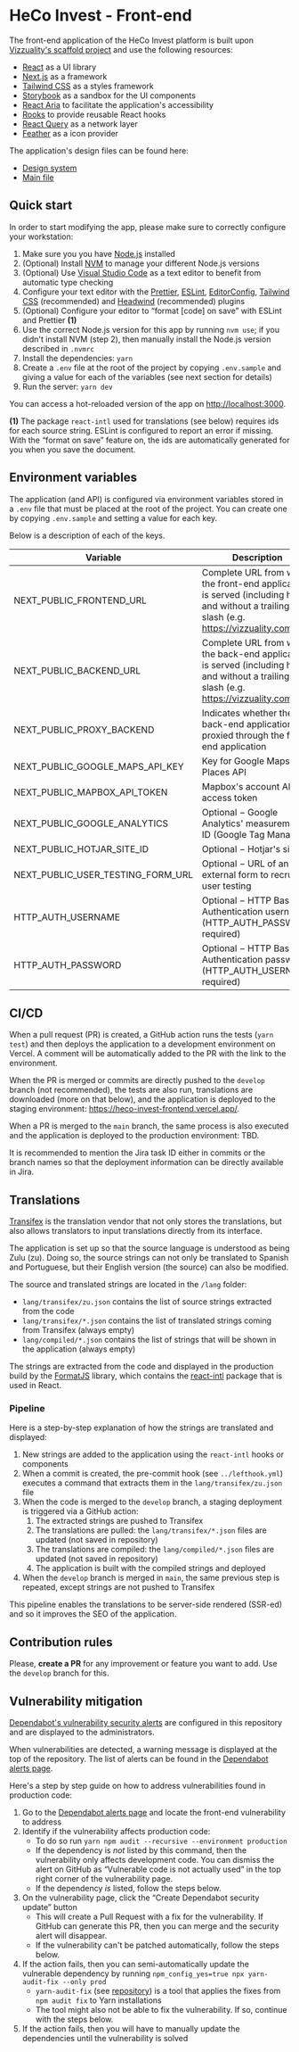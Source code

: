 # HeCo Invest - Front-end

The front-end application of the HeCo Invest platform is built upon [Vizzuality's scaffold project](https://github.com/Vizzuality/front-end-scaffold) and use the following resources:

- [React](https://reactjs.org/) as a UI library
- [Next.js](https://nextjs.org/) as a framework
- [Tailwind CSS](https://tailwindcss.com/) as a styles framework
- [Storybook](https://storybook.js.org/) as a sandbox for the UI components
- [React Aria](https://react-spectrum.adobe.com/react-aria/index.html) to facilitate the application's accessibility
- [Rooks](https://react-hooks.org/) to provide reusable React hooks
- [React Query](https://react-query.tanstack.com/) as a network layer
- [Feather](https://feathericons.com/) as a icon provider

The application's design files can be found here:

- [Design system](https://www.figma.com/file/3epSYh4KQZBCyh4Y5OzmHw/HeCo---Design-System?node-id=2345%3A4760)
- [Main file](https://www.figma.com/file/KC49uMR9t1YARmFR0Sr6aN/HeCo---Work-in-progress?node-id=0%3A1)

## Quick start

In order to start modifying the app, please make sure to correctly configure your workstation:

1. Make sure you you have [Node.js](https://nodejs.org/en/) installed
2. (Optional) Install [NVM](https://github.com/nvm-sh/nvm) to manage your different Node.js versions
3. (Optional) Use [Visual Studio Code](https://code.visualstudio.com/) as a text editor to benefit from automatic type checking
4. Configure your text editor with the [Prettier](https://prettier.io/), [ESLint](https://eslint.org/), [EditorConfig](https://editorconfig.org/), [Tailwind CSS](https://tailwindcss.com/docs/plugins) (recommended) and [Headwind](https://github.com/heybourn/headwind) (recommended) plugins
5. (Optional) Configure your editor to “format [code] on save” with ESLint and Prettier **(1)**
6. Use the correct Node.js version for this app by running `nvm use`; if you didn't install NVM (step 2), then manually install the Node.js version described in `.nvmrc`
7. Install the dependencies: `yarn`
8. Create a `.env` file at the root of the project by copying `.env.sample` and giving a value for each of the variables (see next section for details)
9. Run the server: `yarn dev`

You can access a hot-reloaded version of the app on [http://localhost:3000](http://localhost:3000).

**(1)** The package `react-intl` used for translations (see below) requires ids for each source string. ESLint is configured to report an error if missing. With the “format on save” feature on, the ids are automatically generated for you when you save the document.

## Environment variables

The application (and API) is configured via environment variables stored in a `.env` file that must be placed at the root of the project. You can create one by copying `.env.sample` and setting a value for each key.

Below is a description of each of the keys.

| Variable                          | Description                                                                                                                              |
|-----------------------------------|------------------------------------------------------------------------------------------------------------------------------------------|
| NEXT_PUBLIC_FRONTEND_URL          | Complete URL from which the front-end application is served (including https) and without a trailing slash (e.g. https://vizzuality.com) |
| NEXT_PUBLIC_BACKEND_URL           | Complete URL from which the back-end application is served (including https) and without a trailing slash (e.g. https://vizzuality.com)  |
| NEXT_PUBLIC_PROXY_BACKEND         | Indicates whether the back-end application is proxied through the front-end application                                                  |
| NEXT_PUBLIC_GOOGLE_MAPS_API_KEY   | Key for Google Maps - Places API                                                                                                         |
| NEXT_PUBLIC_MAPBOX_API_TOKEN      | Mapbox's account API access token                                                                                                        |
| NEXT_PUBLIC_GOOGLE_ANALYTICS      | Optional − Google Analytics' measurement ID (Google Tag Manager)                                                                         |
| NEXT_PUBLIC_HOTJAR_SITE_ID        | Optional − Hotjar's site ID                                                                                                              |
| NEXT_PUBLIC_USER_TESTING_FORM_URL | Optional − URL of an external form to recruit for user testing                                                                           |
| HTTP_AUTH_USERNAME                | Optional − HTTP Basic Authentication username (HTTP_AUTH_PASSWORD required)                                                              |
| HTTP_AUTH_PASSWORD                | Optional − HTTP Basic Authentication password (HTTP_AUTH_USERNAME required)                                                              |

## CI/CD

When a pull request (PR) is created, a GitHub action runs the tests (`yarn test`) and then deploys the application to a development environment on Vercel. A comment will be automatically added to the PR with the link to the environment.

When the PR is merged or commits are directly pushed to the `develop` branch (not recommended), the tests are also run, translations are downloaded (more on that below), and the application is deployed to the staging environment: https://heco-invest-frontend.vercel.app/.

When a PR is merged to the `main` branch, the same process is also executed and the application is deployed to the production environment: TBD.

It is recommended to mention the Jira task ID either in commits or the branch names so that the deployment information can be directly available in Jira.

## Translations

[Transifex](https://www.transifex.com/) is the translation vendor that not only stores the translations, but also allows translators to input translations directly from its interface.

The application is set up so that the source language is understood as being Zulu (zu). Doing so, the source strings can not only be translated to Spanish and Portuguese, but their English version (the source) can also be modified.

The source and translated strings are located in the `/lang` folder:

- `lang/transifex/zu.json` contains the list of source strings extracted from the code
- `lang/transifex/*.json` contains the list of translated strings coming from Transifex (always empty)
- `lang/compiled/*.json` contains the list of strings that will be shown in the application (always empty)

The strings are extracted from the code and displayed in the production build by the [FormatJS](https://formatjs.io/) library, which contains the [react-intl](https://formatjs.io/docs/getting-started/installation) package that is used in React.

### Pipeline

Here is a step-by-step explanation of how the strings are translated and displayed:

1. New strings are added to the application using the `react-intl` hooks or components
2. When a commit is created, the pre-commit hook (see `../lefthook.yml`) executes a command that extracts them in the `lang/transifex/zu.json` file
3. When the code is merged to the `develop` branch, a staging deployment is triggered via a GitHub action:
   1. The extracted strings are pushed to Transifex
   2. The translations are pulled: the `lang/transifex/*.json` files are updated (not saved in repository)
   3. The translations are compiled: the `lang/compiled/*.json` files are updated (not saved in repository)
   4. The application is built with the compiled strings and deployed
4. When the `develop` branch is merged in `main`, the same previous step is repeated, except strings are not pushed to Transifex

This pipeline enables the translations to be server-side rendered (SSR-ed) and so it improves the SEO of the application.

## Contribution rules

Please, **create a PR** for any improvement or feature you want to add. Use the `develop` branch for this.

## Vulnerability mitigation

[Dependabot's vulnerability security alerts](https://docs.github.com/en/code-security/dependabot/dependabot-alerts/about-dependabot-alerts) are configured in this repository and are displayed to the administrators.

When vulnerabilities are detected, a warning message is displayed at the top of the repository. The list of alerts can be found in the [Dependabot alerts page](https://github.com/Vizzuality/heco-invest/security/dependabot).

Here's a step by step guide on how to address vulnerabilities found in production code:

1. Go to the [Dependabot alerts page](https://github.com/Vizzuality/heco-invest/security/dependabot) and locate the front-end vulnerability to address
2. Identify if the vulnerability affects production code:
   - To do so run `yarn npm audit --recursive --environment production`
   - If the dependency is _not_ listed by this command, then the vulnerability only affects development code. You can dismiss the alert on GitHub as “Vulnerable code is not actually used” in the top right corner of the vulnerability page.
   - If the dependency _is_ listed, follow the steps below.
3. On the vulnerability page, click the “Create Dependabot security update” button
   - This will create a Pull Request with a fix for the vulnerability. If GitHub can generate this PR, then you can merge and the security alert will disappear.
   - If the vulnerability can't be patched automatically, follow the steps below.
4. If the action fails, then you can semi-automatically update the vulnerable dependency by running `npm_config_yes=true npx yarn-audit-fix --only prod`
   - `yarn-audit-fix` (see [repository](https://github.com/antongolub/yarn-audit-fix)) is a tool that applies the fixes from `npm audit fix` to Yarn installations
   - The tool might also not be able to fix the vulnerability. If so, continue with the steps below.
5. If the action fails, then you will have to manually update the dependencies until the vulnerability is solved
